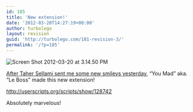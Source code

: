 ```yaml
---
id: 185
title: 'New extension!'
date: '2012-03-20T14:27:19+00:00'
author: turbolego
layout: revision
guid: 'http://turbolego.com/181-revision-3/'
permalink: '/?p=185'
---
```


![](https://turbolego.com/wp-content/uploads/2012/03/Screen-Shot-2012-03-20-at-3.14.50-PM.png "Screen Shot 2012-03-20 at 3.14.50 PM")

[After Taher Sellami sent me some new smileys yesterday](https://turbolego.com/awesome-new-small-smileys/ "Awesome New Smileys!"), “You Mad” aka. “Le Boss” made this new extension!

<http://userscripts.org/scripts/show/128742>

Absolutely marvelous!